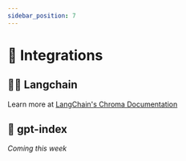 ```yaml
---
sidebar_position: 7
---
```


# 🔌 Integrations

## 🦜️🔗 Langchain

Learn more at [LangChain's Chroma Documentation](https://langchain.readthedocs.io/en/latest/reference/modules/vectorstore.html?highlight=chroma#langchain.vectorstores.Chroma)

## 🦙 gpt-index

*Coming this week*
